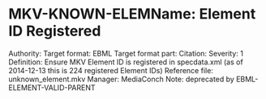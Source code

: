 # MKV-KNOWN-ELEMName: Element ID Registered
Authority: 
Target format: EBML
Target format part: 
Citation: 
Severity: 1
Definition: Ensure MKV Element ID is registered in specdata.xml (as of 2014-12-13 this is 224 registered Element IDs)
Reference file: unknown_element.mkv
Manager: MediaConch
Note: deprecated by EBML-ELEMENT-VALID-PARENT
